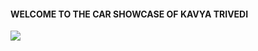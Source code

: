<h4>WELCOME TO THE CAR SHOWCASE OF KAVYA TRIVEDI </h4>
<img src="CarShowcase/pandrs/githubpreviewbykavya.png">
